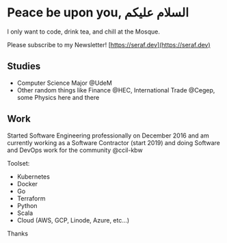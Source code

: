 # Peace be upon you, السلام عليكم

I only want to code, drink tea, and chill at the Mosque.

Please subscribe to my Newsletter! [https://seraf.dev](https://seraf.dev)

## Studies
- Computer Science Major @UdeM
- Other random things like Finance @HEC, International Trade @Cegep, some Physics here and there

## Work
Started Software Engineering professionally on December 2016 and am currently working as a Software Contractor (start 2019) and doing Software and DevOps work for the community @ccil-kbw

Toolset:
- Kubernetes
- Docker
- Go
- Terraform
- Python
- Scala
- Cloud (AWS, GCP, Linode, Azure, etc...)

Thanks

<!--
**serafdev/serafdev** is a ✨ _special_ ✨ repository because its `README.md` (this file) appears on your GitHub profile.

Here are some ideas to get you started:

- 🔭 I’m currently working on ...
- 🌱 I’m currently learning ...
- 👯 I’m looking to collaborate on ...
- 🤔 I’m looking for help with ...
- 💬 Ask me about ...
- 📫 How to reach me: ...
- 😄 Pronouns: ...
- ⚡ Fun fact: ...
-->
